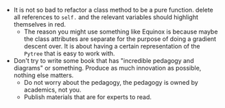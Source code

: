 * It is not so bad to refactor a class method to be a pure function. 
delete all references to `self.` and the relevant variables should highlight themselves in red.
  * The reason you might use something like Equinox is because maybe the class attributes are separate for the purpose of doing a gradient descent over. It is about having a certain representation of the `Pytree` that is easy to work with.
* Don't try to write some book that has "incredible pedagogy and diagrams" or something. Produce as much innovation as possible, nothing else matters. 
  *   Do not worry about the pedagogy, the pedagogy is owned by academics, not you. 
  *   Publish materials that are for experts to read.
